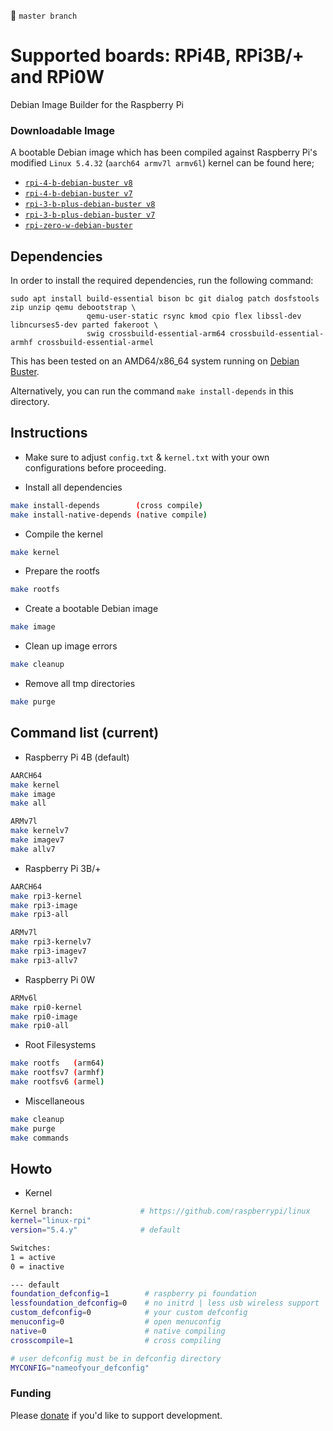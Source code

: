 
&#x1F538; `master branch`

# Supported boards: RPi4B, RPi3B/+ and RPi0W

Debian Image Builder for the Raspberry Pi 

### Downloadable Image

A bootable Debian image which has been compiled against Raspberry Pi's modified `Linux 5.4.32` (`aarch64 armv7l armv6l`) kernel can be found here;

* [`rpi-4-b-debian-buster v8`](http://www.mediafire.com/file/ll98hfp3k84zvm7/rpi-4-b-debian-buster-v8.7z/file)
* [`rpi-4-b-debian-buster v7`](http://www.mediafire.com/file/6jm4353zc1gvbqb/rpi-4-b-debian-buster-v7.7z/file)
* [`rpi-3-b-plus-debian-buster v8`](http://www.mediafire.com/file/cul1ok8jgyk8j5x/rpi-3-b-plus-debian-buster-v8.7z/file)
* [`rpi-3-b-plus-debian-buster v7`](http://www.mediafire.com/file/wa0wc7xn2u7eivt/rpi-3-b-plus-debian-buster-v7.7z/file)
* [`rpi-zero-w-debian-buster`](http://www.mediafire.com/file/p27bp5irwwikxon/rpi-zero-w-debian-buster.7z/file)

## Dependencies

In order to install the required dependencies, run the following command:

```
sudo apt install build-essential bison bc git dialog patch dosfstools zip unzip qemu debootstrap \
                 qemu-user-static rsync kmod cpio flex libssl-dev libncurses5-dev parted fakeroot \
                 swig crossbuild-essential-arm64 crossbuild-essential-armhf crossbuild-essential-armel
```

This has been tested on an AMD64/x86_64 system running on [Debian Buster](https://www.debian.org/releases/buster/debian-installer/).

Alternatively, you can run the command `make install-depends` in this directory.

## Instructions

* Make sure to adjust `config.txt` & `kernel.txt` with your own configurations before proceeding.

* Install all dependencies

```sh
make install-depends        (cross compile)
make install-native-depends (native compile)
```

* Compile the kernel

```sh
make kernel
```

* Prepare the rootfs

```sh
make rootfs
```

* Create a bootable Debian image

```sh
make image
```

* Clean up image errors

```sh
make cleanup
```

* Remove all tmp directories

```sh
make purge
```

## Command list (current)

* Raspberry Pi 4B (default)

```sh
AARCH64
make kernel
make image
make all

ARMv7l
make kernelv7
make imagev7
make allv7
```

* Raspberry Pi 3B/+

```sh
AARCH64
make rpi3-kernel
make rpi3-image
make rpi3-all

ARMv7l
make rpi3-kernelv7
make rpi3-imagev7
make rpi3-allv7
```

* Raspberry Pi 0W

```sh
ARMv6l
make rpi0-kernel
make rpi0-image
make rpi0-all
```

* Root Filesystems

```sh
make rootfs   (arm64)
make rootfsv7 (armhf)
make rootfsv6 (armel)
```

* Miscellaneous

```sh
make cleanup
make purge
make commands
```

## Howto

* Kernel

```sh
Kernel branch:               # https://github.com/raspberrypi/linux
kernel="linux-rpi"
version="5.4.y"              # default

Switches:
1 = active
0 = inactive

--- default
foundation_defconfig=1        # raspberry pi foundation
lessfoundation_defconfig=0    # no initrd | less usb wireless support
custom_defconfig=0            # your custom defconfig
menuconfig=0                  # open menuconfig
native=0                      # native compiling
crosscompile=1                # cross compiling

# user defconfig must be in defconfig directory
MYCONFIG="nameofyour_defconfig"
```

### Funding

Please [donate](https://www.paypal.com/cgi-bin/webscr?cmd=_donations&business=VG8GP2SY4CEEW&item_name=For+new+single+board+computers+and+accessories) if you'd like to support development.
